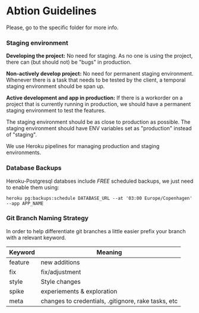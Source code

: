 # Abtion Guidelines

Please, go to the specific folder for more info.


### Staging environment

**Developing the project:** No need for staging. As no one is using the project, there can (but should not) be "bugs" in production.
  
**Non-actively develop project:** No need for permanent staging environment. Whenever there is a task that needs to be tested by the client, a temporal staging environment should be span up.

**Active development and app in production:** If there is a workorder on a project that is currently running in production, we should have a permanent staging environment to test the features.

The staging environment should be as close to production as possible. The staging environment should have ENV variables set as "production" instead of "staging".

We use Heroku pipelines for managing production and staging environments.

### Database Backups

Heroku-Postgresql databses include *FREE* scheduled backups, we just need to enable them using:

`heroku pg:backups:schedule DATABASE_URL --at '03:00 Europe/Copenhagen' --app APP_NAME`

### Git Branch Naming Strategy

In order to help differentiate git branches a little easier prefix your branch with a relevant keyword.

| Keyword | Meaning                                             |
|---------|-----------------------------------------------------|
| feature | new additions                                       |
| fix     | fix/adjustment                                      |
| style   | Style changes                                       |
| spike   | experiements & exploration                          |
| meta    | changes to credentials, .gitignore, rake tasks, etc |

